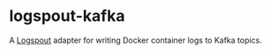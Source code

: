 # logspout-kafka

A [Logspout](https://github.com/gliderlabs/logspout) adapter for writing Docker container logs to Kafka topics.
